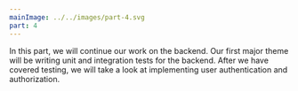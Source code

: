 ```yaml
---
mainImage: ../../images/part-4.svg
part: 4
---
```


<div class="intro">

<!-- Jatkamme tämän osan backendin parissa. Osan ensimmäinen iso teema on backendin yksikkö- ja integraatiotestaus. Testauksen jälkeen toteutetaan backendin logiikka käyttäjienhallintaan ja kirjautumiseen. -->
In this part, we will continue our work on the backend. Our first major theme will be writing unit and integration tests for the backend. After we have covered testing, we will take a look at implementing user authentication and authorization.

</div>
